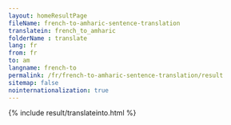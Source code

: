 ```yaml
---
layout: homeResultPage
fileName: french-to-amharic-sentence-translation
translatein: french_to_amharic
folderName : translate
lang: fr
from: fr
to: am
langname: french-to
permalink: /fr/french-to-amharic-sentence-translation/result
sitemap: false
nointernationalization: true
---
```

{% include result/translateinto.html %}

<script src="/js/result/translation.js" data-foldername="{{page.folderName}}" data-lang="{{page.lang}}"></script>
